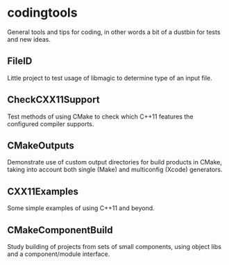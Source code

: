 codingtools
===========

General tools and tips for coding, in other words a bit of a dustbin
for tests and new ideas.

FileID
------
Little project to test usage of libmagic to determine type of an input
file.

CheckCXX11Support
-----------------
Test methods of using CMake to check which C++11 features the configured
compiler supports.

CMakeOutputs
------------
Demonstrate use of custom output directories for build products in CMake,
taking into account both single (Make) and multiconfig (Xcode) generators.

CXX11Examples
-------------
Some simple examples of using C++11 and beyond.

CMakeComponentBuild
-------------------
Study building of projects from sets of small components, using object
libs and a component/module interface.
